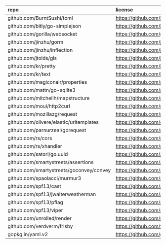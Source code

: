 |repo| license |
|:---|:---|
|github.com/BurntSushi/toml|https://github.com/BurntSushi/toml/blob/master/COPYING|
|github.com/bitly/go-simplejson|https://github.com/bitly/go-simplejson/blob/master/LICENSE|
|github.com/gorilla/websocket|https://github.com/gorilla/websocket/blob/master/LICENSE|
|github.com/jinzhu/gorm|https://github.com/jinzhu/gorm/blob/master/License|
|github.com/jinzhu/inflection|https://github.com/jinzhu/inflection/blob/master/LICENSE|
|github.com/jtolds/gls|https://github.com/jtolds/gls/blob/master/LICENSE|
|github.com/kr/pretty|https://github.com/kr/pretty/blob/master/License|
|github.com/kr/text|https://github.com/kr/text/blob/master/License|
|github.com/magiconair/properties|https://github.com/magiconair/properties/blob/master/LICENSE|
|github.com/mattn/go-sqlite3|https://github.com/mattn/go-sqlite3/blob/master/LICENSE|
|github.com/mitchellh/mapstructure|https://github.com/mitchellh/mapstructure/blob/master/LICENSE|
|github.com/moul/http2curl|https://github.com/moul/http2curl/blob/master/LICENSE|
|github.com/mozillazg/request|https://github.com/mozillazg/request/blob/master/LICENSE|
|github.com/olivere/elastic/uritemplates|https://github.com/olivere/elastic/blob/release-branch.v3/LICENSE|
|github.com/parnurzeal/gorequest|https://github.com/parnurzeal/gorequest/blob/master/LICENSE|
|github.com/rs/cors|https://github.com/rs/cors/blob/master/LICENSE|
|github.com/rs/xhandler|https://github.com/rs/xhandler/blob/master/LICENSE|
|github.com/satori/go.uuid|https://github.com/satori/go.uuid/blob/master/LICENSE|
|github.com/smartystreets/assertions|https://github.com/smartystreets/assertions/blob/master/LICENSE.md|
|github.com/smartystreets/goconvey/convey|https://github.com/smartystreets/goconvey/blob/master/LICENSE.md|
|github.com/spaolacci/murmur3|https://github.com/spaolacci/murmur3/blob/master/LICENSE|
|github.com/spf13/cast|https://github.com/spf13/cast/blob/master/LICENSE|
|github.com/spf13/jwalterweatherman|https://github.com/spf13/jwalterweatherman/blob/master/LICENSE|
|github.com/spf13/pflag|https://github.com/spf13/pflag/blob/master/LICENSE|
|github.com/spf13/viper|https://github.com/spf13/viper/blob/master/LICENSE|
|github.com/unrolled/render|https://github.com/unrolled/render/blob/master/LICENSE|
|github.com/verdverm/frisby|https://github.com/verdverm/frisby/blob/master/LICENSE|
|gopkg.in/yaml.v2|https://github.com/go-yaml/yaml/blob/v2/LICENSE|
